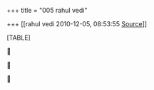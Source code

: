 +++
title = "005 rahul vedi"

+++
[[rahul vedi	2010-12-05, 08:53:55 [Source](https://groups.google.com/g/samskrita/c/VnoRHPEUcqQ)]]



[TABLE]







